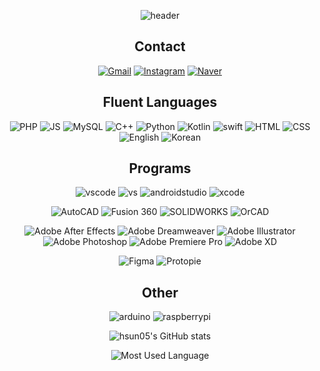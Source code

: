 <div align="center">
  
![header](https://capsule-render.vercel.app/api?type=waving&color=auto&height=300&section=header&text=hsun05&fontSize=90)

## Contact
[![Gmail](https://img.shields.io/badge/gwangho.hong05-EA4335?style=for-the-badge&logo=gmail&logoColor=fff)](mailto:gwangho.hong05@gmail.com)
[![Instagram](https://img.shields.io/badge/@hsun05-E4405F?style=for-the-badge&logo=instagram&logoColor=fff)](https://instagram.com/hsun05)
[![Naver](https://img.shields.io/badge/홍광호-03C75A?style=for-the-badge&logo=naver&logoColor=fff)](https://search.naver.com/search.naver?where=nexearch&sm=tab_etc&mra=bjky&pkid=1&os=32008205&qvt=0&query=%ED%99%8D%EA%B4%91%ED%98%B8)

## Fluent Languages
![PHP](https://img.shields.io/badge/PHP-777BB4?style=for-the-badge&logo=php&logoColor=fff)
![JS](https://img.shields.io/badge/JavaScript-F7DF1E?style=for-the-badge&logo=javascript&logoColor=fff)
![MySQL](https://img.shields.io/badge/MySQL-4479A1?style=for-the-badge&logo=mysql&logoColor=fff)
![C++](https://img.shields.io/badge/C++-00599C?style=for-the-badge&logo=c++&logoColor=fff)
![Python](https://img.shields.io/badge/Python-3776AB?style=for-the-badge&logo=python&logoColor=fff)
![Kotlin](https://img.shields.io/badge/Kotlin-7F52FF?style=for-the-badge&logo=kotlin&logoColor=fff)
![swift](https://img.shields.io/badge/Swift-F05138?style=for-the-badge&logo=swift&logoColor=fff)
![HTML](https://img.shields.io/badge/HTML5-E34F26?style=for-the-badge&logo=html5&logoColor=fff)
![CSS](https://img.shields.io/badge/css3-1572B6?style=for-the-badge&logo=css3&logoColor=fff)
![English](https://img.shields.io/badge/English-000000?style=for-the-badge&logo=googleearth&logoColor=fff)
![Korean](https://img.shields.io/badge/Korean-000000?style=for-the-badge&logo=googleearth&logoColor=fff)

## Programs
![vscode](https://img.shields.io/badge/VS_CODE-007ACC?style=for-the-badge&logo=visualstudiocode&logoColor=fff)
![vs](https://img.shields.io/badge/VISUAL_STUDIO-5C2D91?style=for-the-badge&logo=visualstudio&logoColor=fff)
![androidstudio](https://img.shields.io/badge/Android_Studio-3DDC84?style=for-the-badge&logo=androidstudio&logoColor=fff)
![xcode](https://img.shields.io/badge/Xcode-147EFB?style=for-the-badge&logo=xcode&logoColor=fff)

![AutoCAD](https://img.shields.io/badge/AUTOCAD-000000?style=for-the-badge&logo=autodesk&logoColor=fff)
![Fusion 360](https://img.shields.io/badge/FUSION_360-000000?style=for-the-badge&logo=autodesk&logoColor=fff)
![SOLIDWORKS](https://img.shields.io/badge/SOLIDWORKS-005386?style=for-the-badge&logo=dassaultsystemes&logoColor=fff)
![OrCAD](https://img.shields.io/badge/OrCAD-03234B?style=for-the-badge&logo=stmicroelectronics&logoColor=fff)

![Adobe After Effects](https://img.shields.io/badge/Adobe_After_Effects-9999FF?style=for-the-badge&logo=adobeaftereffects&logoColor=fff)
![Adobe Dreamweaver](https://img.shields.io/badge/Adobe_Dreamweaver-FF61F6?style=for-the-badge&logo=adobedreamweaver&logoColor=fff)
![Adobe Illustrator](https://img.shields.io/badge/Adobe_Illustrator-FF9A00?style=for-the-badge&logo=adobeillustrator&logoColor=fff)
![Adobe Photoshop](https://img.shields.io/badge/Adobe_Photoshop-31A8FF?style=for-the-badge&logo=adobephotoshop&logoColor=fff)
![Adobe Premiere Pro](https://img.shields.io/badge/Adobe_Premiere_Pro-9999FF?style=for-the-badge&logo=adobepremierepro&logoColor=fff)
![Adobe XD](https://img.shields.io/badge/Adobe_XD-FF61F6?style=for-the-badge&logo=adobexd&logoColor=fff)

![Figma](https://img.shields.io/badge/Figma-F24E1E?style=for-the-badge&logo=figma&logoColor=fff)
![Protopie](https://img.shields.io/badge/ProtoPie-FF746C?style=for-the-badge&logoColor=fff)

## Other
![arduino](https://img.shields.io/badge/Arduino-00878F?style=for-the-badge&logo=arduino&logoColor=fff)
![raspberrypi](https://img.shields.io/badge/Raspberry_Pi-A22846?style=for-the-badge&logo=raspberrypi&logoColor=fff)

![hsun05's GitHub stats](https://github-readme-stats.vercel.app/api?username=hsun05&show_icons=true&theme=radical)

![Most Used Language](https://github-readme-stats.vercel.app/api/top-langs/?username=hsun05&theme=radical&layout=compact&langs_count=10)
</div>
